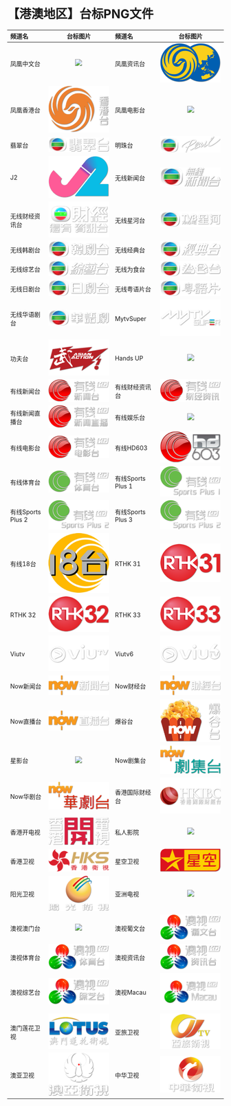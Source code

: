 # 【港澳地区】台标PNG文件
|频道名|台标图片|频道名|台标图片|
|:---|:---:|:---|:---:|
|凤凰中文台|<img src="https://raw.githubusercontent.com/love599/TVlogo/main/logo/港澳/凤凰中文卫视台.png">|凤凰资讯台|<img src="https://raw.githubusercontent.com/love599/TVlogo/main/logo/港澳/凤凰卫视资讯台.png">|
|凤凰香港台|<img src="https://raw.githubusercontent.com/love599/TVlogo/main/logo/港澳/凤凰卫视香港台.png">|凤凰电影台|<img src="https://raw.githubusercontent.com/love599/TVlogo/main/logo/港澳/凤凰卫视电视台.png">|
|翡翠台|<img src="https://raw.githubusercontent.com/love599/TVlogo/main/logo/港澳/翡翠台.png">|明珠台|<img src="https://raw.githubusercontent.com/love599/TVlogo/main/logo/港澳/明珠台.png">|
|J2|<img src="https://raw.githubusercontent.com/love599/TVlogo/main/logo/港澳/J2.png">|无线新闻台|<img src="https://raw.githubusercontent.com/love599/TVlogo/main/logo/港澳/无线新闻台.png">|
|无线财经资讯台|<img src="https://raw.githubusercontent.com/love599/TVlogo/main/logo/港澳/无线财经资讯台.png">|无线星河台|<img src="https://raw.githubusercontent.com/love599/TVlogo/main/logo/港澳/无线星河台.png">|
|无线韩剧台|<img src="https://raw.githubusercontent.com/love599/TVlogo/main/logo/港澳/无线韩剧台.png">|无线经典台|<img src="https://raw.githubusercontent.com/love599/TVlogo/main/logo/港澳/无线经典台.png">|
|无线综艺台|<img src="https://raw.githubusercontent.com/love599/TVlogo/main/logo/港澳/无线综艺台.png">|无线为食台|<img src="https://raw.githubusercontent.com/love599/TVlogo/main/logo/港澳/无线为食台.png">|
|无线日剧台|<img src="https://raw.githubusercontent.com/love599/TVlogo/main/logo/港澳/无线日剧台.png">|无线粤语片台|<img src="https://raw.githubusercontent.com/love599/TVlogo/main/logo/港澳/无线粤语片台.png">|
|无线华语剧台|<img src="https://raw.githubusercontent.com/love599/TVlogo/main/logo/港澳/无线华语剧台.png">|MytvSuper|<img src="https://raw.githubusercontent.com/love599/TVlogo/main/logo/港澳/MytvSuper.png">|
|功夫台|<img src="https://raw.githubusercontent.com/love599/TVlogo/main/logo/港澳/功夫台.png">|Hands UP|<img src="https://raw.githubusercontent.com/love599/TVlogo/main/logo/港澳/TVB16.png">|
|有线新闻台|<img src="https://raw.githubusercontent.com/love599/TVlogo/main/logo/港澳/有线新闻台.png">|有线财经资讯台|<img src="https://raw.githubusercontent.com/love599/TVlogo/main/logo/港澳/有线财经资讯台.png">|
|有线新闻直播台|<img src="https://raw.githubusercontent.com/love599/TVlogo/main/logo/港澳/有线新闻直播台.png">|有线娱乐台|<img src="https://raw.githubusercontent.com/love599/TVlogo/main/logo/港澳/线娱乐台.png">|
|有线电影台|<img src="https://raw.githubusercontent.com/love599/TVlogo/main/logo/港澳/有线电影台.png">|有线HD603|<img src="https://raw.githubusercontent.com/love599/TVlogo/main/logo/港澳/有线HD603.png">|
|有线体育台|<img src="https://raw.githubusercontent.com/love599/TVlogo/main/logo/港澳/有线体育台.png">|有线Sports Plus 1|<img src="https://raw.githubusercontent.com/love599/TVlogo/main/logo/港澳/有线SPORTSPLUS1.png">|
|有线Sports Plus 2|<img src="https://raw.githubusercontent.com/love599/TVlogo/main/logo/港澳/有线SPORTSPLUS2.png">|有线Sports Plus 3|<img src="https://raw.githubusercontent.com/love599/TVlogo/main/logo/港澳/有线SPORTSPLUS2.png">|
|有线18台|<img src="https://raw.githubusercontent.com/love599/TVlogo/main/logo/港澳/有线18台.png">|RTHK 31|<img src="https://raw.githubusercontent.com/love599/TVlogo/main/logo/港澳/RTHK31.png">|
|RTHK 32|<img src="https://raw.githubusercontent.com/love599/TVlogo/main/logo/港澳/RTHK32.png">|RTHK 33|<img src="https://raw.githubusercontent.com/love599/TVlogo/main/logo/港澳/RTHK33.png">|
|Viutv|<img src="https://raw.githubusercontent.com/love599/TVlogo/main/logo/港澳/viutv.png">|Viutv6|<img src="https://raw.githubusercontent.com/love599/TVlogo/main/logo/港澳/viutv6.png">|
|Now新闻台|<img src="https://raw.githubusercontent.com/love599/TVlogo/main/logo/港澳/NOW新闻台.png">|Now财经台|<img src="https://raw.githubusercontent.com/love599/TVlogo/main/logo/港澳/NOW财经台.png">|
|Now直播台|<img src="https://raw.githubusercontent.com/love599/TVlogo/main/logo/港澳/NOW直播台.png">|爆谷台|<img src="https://raw.githubusercontent.com/love599/TVlogo/main/logo/港澳/NOW爆谷台.png">|
|星影台|<img src="https://raw.githubusercontent.com/love599/TVlogo/main/logo/港澳/星影台.png">|Now剧集台|<img src="https://raw.githubusercontent.com/love599/TVlogo/main/logo/港澳/NOW剧集台.png">|
|Now华剧台|<img src="https://raw.githubusercontent.com/love599/TVlogo/main/logo/港澳/NOW华剧台.png">|香港国际财经台|<img src="https://raw.githubusercontent.com/love599/TVlogo/main/logo/港澳/香港国际财经台.png">|
|香港开电视|<img src="https://raw.githubusercontent.com/love599/TVlogo/main/logo/港澳/香港开电视.png">|私人影院|<img src="https://raw.githubusercontent.com/wanglindl/TVlogo/main/img/私人影院.png">|
|香港卫视|<img src="https://raw.githubusercontent.com/love599/TVlogo/main/logo/港澳/香港卫视.png">|星空卫视|<img src="https://raw.githubusercontent.com/love599/TVlogo/main/logo/港澳/星空卫视.png">|
|阳光卫视|<img src="https://raw.githubusercontent.com/love599/TVlogo/main/logo/港澳/阳光卫视.png">|亚洲电视|<img src="https://raw.githubusercontent.com/love599/TVlogo/main/logo/港澳/亚洲电视台.png">|
|澳视澳门台|<img src="https://raw.githubusercontent.com/love599/TVlogo/main/logo/港澳/A澳视澳门台.png">|澳视葡文台|<img src="https://raw.githubusercontent.com/love599/TVlogo/main/logo/港澳/澳视葡文台.png">|
|澳视体育台|<img src="https://raw.githubusercontent.com/love599/TVlogo/main/logo/港澳/澳视体育台.png">|澳视资讯台|<img src="https://raw.githubusercontent.com/love599/TVlogo/main/logo/港澳/澳视资讯台.png">|
|澳视综艺台|<img src="https://raw.githubusercontent.com/love599/TVlogo/main/logo/港澳/澳视综艺台.png">|澳视Macau|<img src="https://raw.githubusercontent.com/love599/TVlogo/main/logo/港澳/澳视Macau.png">|
|澳门莲花卫视|<img src="https://raw.githubusercontent.com/love599/TVlogo/main/logo/港澳/澳门莲花卫视.png">|亚旅卫视|<img src="https://raw.githubusercontent.com/love599/TVlogo/main/logo/港澳/亚旅卫视.png">|
|澳亚卫视|<img src="https://raw.githubusercontent.com/love599/TVlogo/main/logo/港澳/澳亚卫视.png">|中华卫视|<img src="https://raw.githubusercontent.com/love599/TVlogo/main/logo/港澳/中华卫视.png">|
